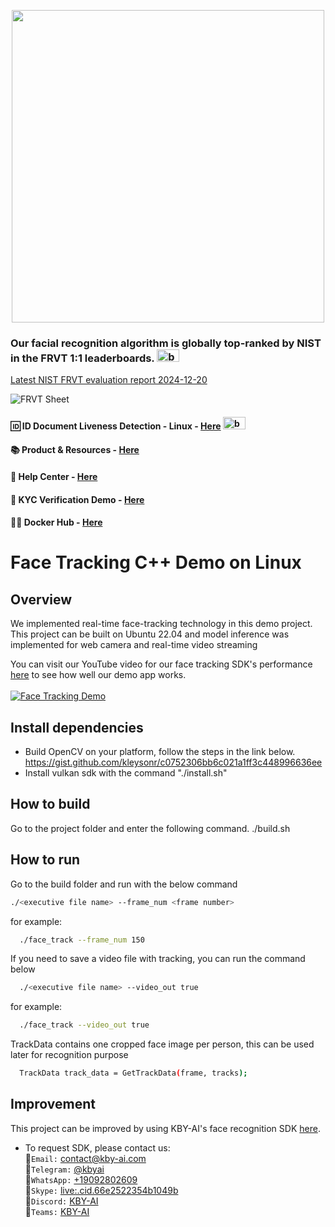 <p align="center">
  <a href="https://play.google.com/store/apps/dev?id=7086930298279250852" target="_blank">
    <img alt="" src="https://github-production-user-asset-6210df.s3.amazonaws.com/125717930/246971879-8ce757c3-90dc-438d-807f-3f3d29ddc064.png" width=500/>
  </a>  
</p>

### Our facial recognition algorithm is globally top-ranked by NIST in the FRVT 1:1 leaderboards. <span><img src="https://github.com/kby-ai/.github/assets/125717930/bcf351c5-8b7a-496e-a8f9-c236eb8ad59e" alt="badge" width="36" height="20"></span>  
[Latest NIST FRVT evaluation report 2024-12-20](https://pages.nist.gov/frvt/html/frvt11.html)  

![FRVT Sheet](https://github.com/user-attachments/assets/16b4cee2-3a91-453f-94e0-9e81262393d7)

#### 🆔 ID Document Liveness Detection - Linux - [Here](https://web.kby-ai.com)  <span><img src="https://github.com/kby-ai/.github/assets/125717930/bcf351c5-8b7a-496e-a8f9-c236eb8ad59e" alt="badge" width="36" height="20"></span>
#### 📚 Product & Resources - [Here](https://github.com/kby-ai/Product)
#### 🛟 Help Center - [Here](https://docs.kby-ai.com)
#### 💼 KYC Verification Demo - [Here](https://github.com/kby-ai/KYC-Verification-Demo-Android)
#### 🙋‍♀️ Docker Hub - [Here](https://hub.docker.com/u/kbyai)

# Face Tracking C++ Demo on Linux
## Overview
We implemented real-time face-tracking technology in this demo project.
This project can be built on Ubuntu 22.04 and model inference was implemented for web camera and real-time video streaming

You can visit our YouTube video for our face tracking SDK's performance [here](https://www.youtube.com/watch?v=FVo7PPVBgfQ) to see how well our demo app works.</br></br>
[![Face Tracking Demo](https://img.youtube.com/vi/FVo7PPVBgfQ/0.jpg)](https://www.youtube.com/watch?v=FVo7PPVBgfQ)</br>

## Install dependencies
- Build OpenCV on your platform, follow the steps in the link below.
https://gist.github.com/kleysonr/c0752306bb6c021a1ff3c448996636ee
- Install vulkan sdk with the command "./install.sh"

## How to build
Go to the project folder and enter the following command.
./build.sh

## How to run
Go to the build folder and run with the below command 
  ```bash
  ./<executive file name> --frame_num <frame number>
  ```
for example:
  ```bash
    ./face_track --frame_num 150
  ```	
If you need to save a video file with tracking, you can run the command below
  ```bash
    ./<executive file name> --video_out true
  ```
for example:
  ```bash
    ./face_track --video_out true
  ```	
TrackData contains one cropped face image per person, this can be used later for recognition purpose
  ```bash
    TrackData track_data = GetTrackData(frame, tracks);
  ```
## Improvement

This project can be improved by using KBY-AI's face recognition SDK [here](https://github.com/kby-ai/Face-Recognition-SDK).

- To request SDK, please contact us:</br>
🧙`Email:` contact@kby-ai.com</br>
🧙`Telegram:` [@kbyai](https://t.me/kbyai)</br>
🧙`WhatsApp:` [+19092802609](https://wa.me/+19092802609)</br>
🧙`Skype:` [live:.cid.66e2522354b1049b](https://join.skype.com/invite/OffY2r1NUFev)</br>
🧙`Discord:` [KBY-AI](https://discord.gg/CgHtWQ3k9T)</br>
🧙`Teams:` [KBY-AI](https://teams.live.com/l/invite/FAAYGB1-IlXkuQM3AQ)</br>
